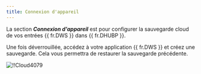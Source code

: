 ```yaml
---
title: Connexion d'appareil
---
```

La section ***Connexion d'appareil*** est pour configurer la sauvegarde cloud de vos entrées {{ fr.DWS }} dans {{ fr.DHUBP }}.  

Une fois déverrouillée, accédez à votre application {{ fr.DWS }} et créez une sauvegarde. Cela vous permettra de restaurer la sauvegarde précédente.  

![!!Cloud4079](https://webdevolutions.azureedge.net/docs/fr/cloud/Cloud4079.png) 
